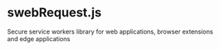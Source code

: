 # swebRequest.js
Secure service workers library for web applications, browser extensions and edge applications